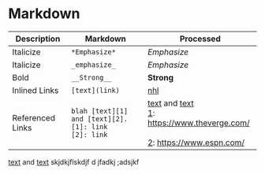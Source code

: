 # Markdown

| Description      | Markdown                                                          | Processed                                                                                         |
|------------------|-------------------------------------------------------------------|---------------------------------------------------------------------------------------------------|
| Italicize        | `*Emphasize*`                                                     | *Emphasize*                                                                                       |
| Italicize        | `_emphasize_`                                                     | _Emphasize_                                                                                       || Bold             | `**Strong**`                                                      | **Strong**                                                                                        |
| Bold             | `__Strong__`                                                      | __Strong__                                                                                        |
| Inlined Links    | `[text](link)`                                                    | [nhl](https://www.nhl.com/)                                                                       |
| Referenced Links | `blah [text][1] and [text][2].` <br> `[1]: link` <br> `[2]: link` | [text][1] and [text][2]  <br> [1]: https://www.theverge.com/ <br><br> [2]: https://www.espn.com/  |


 [text][1] and [text][2] skjdkjflskdjf d jfadkj ;adsjkf  

 [1]: https://www.theverge.com/  
 [2]: https://www.espn.com/ 